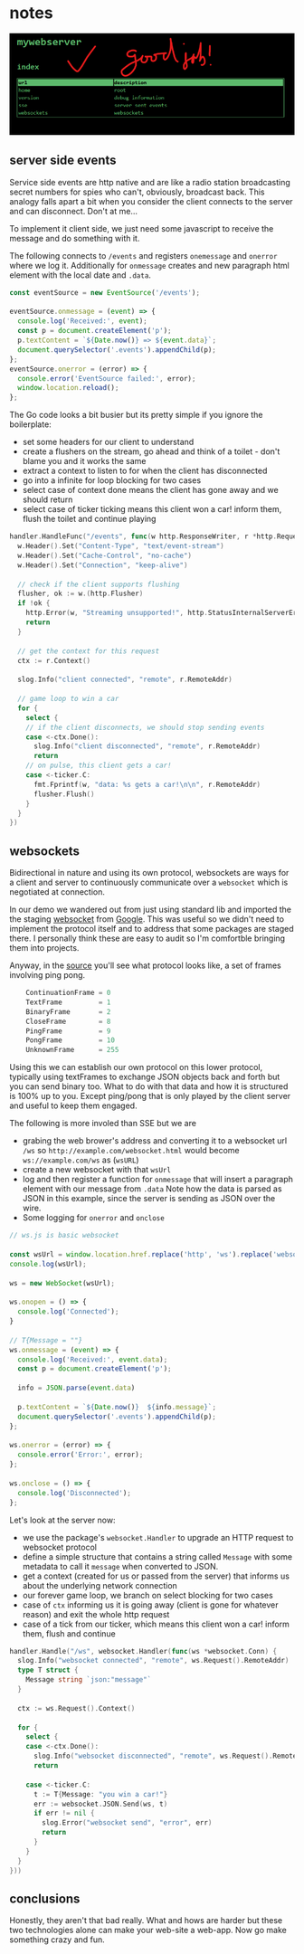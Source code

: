 # notes

![good job!](good_job.png)

## server side events

Service side events are http native and are like a radio station broadcasting secret numbers for spies who
can't, obviously, broadcast back. This analogy falls apart a bit when you consider the client connects to 
the server and can disconnect. Don't at me...

To implement it client side, we just need some javascript to receive the message and do something with it.

The following connects to `/events` and registers `onemessage` and `onerror` where we log it. 
Additionally for `onmessage` creates and new paragraph html element with the local date and `.data`.

```javascript
const eventSource = new EventSource('/events');

eventSource.onmessage = (event) => {
  console.log('Received:', event);
  const p = document.createElement('p');
  p.textContent = `${Date.now()} => ${event.data}`;
  document.querySelector('.events').appendChild(p);
};
eventSource.onerror = (error) => {
  console.error('EventSource failed:', error);
  window.location.reload();
};

```

The Go code looks a bit busier but its pretty simple if you ignore the boilerplate:

- set some headers for our client to understand
- create a flushers on the stream, go ahead and think of a toilet - don't blame you and it works the same
- extract a context to listen to for when the client has disconnected
- go into a infinite for loop blocking for two cases
- select case of context done means the client has gone away and we should return
- select case of ticker ticking means this client won a car! inform them, flush the toilet and continue playing

```go
handler.HandleFunc("/events", func(w http.ResponseWriter, r *http.Request) {
  w.Header().Set("Content-Type", "text/event-stream")
  w.Header().Set("Cache-Control", "no-cache")
  w.Header().Set("Connection", "keep-alive")

  // check if the client supports flushing
  flusher, ok := w.(http.Flusher)
  if !ok {
    http.Error(w, "Streaming unsupported!", http.StatusInternalServerError)
    return
  }

  // get the context for this request
  ctx := r.Context()

  slog.Info("client connected", "remote", r.RemoteAddr)

  // game loop to win a car
  for {
    select {
    // if the client disconnects, we should stop sending events
    case <-ctx.Done():
      slog.Info("client disconnected", "remote", r.RemoteAddr)
      return
    // on pulse, this client gets a car!
    case <-ticker.C:
      fmt.Fprintf(w, "data: %s gets a car!\n\n", r.RemoteAddr)
      flusher.Flush()
    }
  }
})
```

## websockets

Bidirectional in nature and using its own protocol, websockets are ways for a client and 
server to continuously communicate over a `websocket` which is negotiated at connection. 

In our demo we wandered out from just using standard lib and imported the the staging 
[websocket](https://pkg.go.dev/golang.org/x/net/websocket) from [Google](https://cs.opensource.google/go/x/net). 
This was useful so we didn't need to implement the protocol itself and to address that some packages are staged there. I 
personally think these are easy to audit so I'm comfortble bringing them into projects.

Anyway, in the [source](https://cs.opensource.google/go/x/net/+/refs/tags/v0.35.0:websocket/websocket.go;l=33) 
you'll see what protocol looks like, a set of frames involving ping pong.

```go
	ContinuationFrame = 0
	TextFrame         = 1
	BinaryFrame       = 2
	CloseFrame        = 8
	PingFrame         = 9
	PongFrame         = 10
	UnknownFrame      = 255
```

Using this we can establish our own protocol on this lower protocol, typically using textFrames to exchange JSON objects 
back and forth but you can send binary too. What to do with that data and how it is structured is 100% up to you. Except 
ping/pong that is only played by the client server and useful to keep them engaged.

The following is more involed than SSE but we are

- grabing the web brower's address and converting it to a websocket url `/ws` so `http://example.com/websocket.html` would become `ws://example.com/ws` as (`wsURL`)
- create a new websocket with that `wsUrl`
- log and then register a function for `onmessage` that will insert a paragraph element with our message from `.data` Note how the data is parsed as JSON in this example, since the server is sending as JSON over the wire.
- Some logging for `onerror` and `onclose`

```javascript
// ws.js is basic websocket

const wsUrl = window.location.href.replace('http', 'ws').replace('websockets.html', 'ws');
console.log(wsUrl);

ws = new WebSocket(wsUrl);

ws.onopen = () => {
  console.log('Connected');
}

// T{Message = ""}
ws.onmessage = (event) => {
  console.log('Received:', event.data);
  const p = document.createElement('p');

  info = JSON.parse(event.data)

  p.textContent = `${Date.now()}  ${info.message}`;
  document.querySelector('.events').appendChild(p);
};

ws.onerror = (error) => {
  console.error('Error:', error);
};

ws.onclose = () => {
  console.log('Disconnected');
};
```

Let's look at the server now:

- we use the package's `websocket.Handler` to upgrade an HTTP request to websocket protocol
- define a simple structure that contains a string called `Message` with some metadata to call it `message` when converted to JSON.
- get a context (created for us or passed from the server) that informs us about the underlying network connection
- our forever game loop, we branch on select blocking for two cases
- case of  `ctx` informing us it is going away (client is gone for whatever reason) and exit the whole http request
- case of a tick from our ticker, which means this client won a car! inform them, flush and continue

```go
handler.Handle("/ws", websocket.Handler(func(ws *websocket.Conn) {
  slog.Info("websocket connected", "remote", ws.Request().RemoteAddr)
  type T struct {
    Message string `json:"message"`
  }

  ctx := ws.Request().Context()

  for {
    select {
    case <-ctx.Done():
      slog.Info("websocket disconnected", "remote", ws.Request().RemoteAddr)
      return

    case <-ticker.C:
      t := T{Message: "you win a car!"}
      err := websocket.JSON.Send(ws, t)
      if err != nil {
        slog.Error("websocket send", "error", err)
        return
      }
    }
  }
}))
```

## conclusions
Honestly, they aren't that bad really.  What and hows are harder but these two technologies alone can make your web-site a web-app.
Now go make something crazy and fun.

